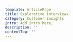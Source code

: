 ```yaml
---
template: ArticlePage
title: Explorative interviews
category: Customer insights
intro: Add intro here…
description: ''
contentTop: ''
---
```

